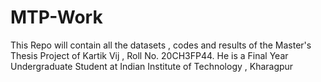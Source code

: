 # MTP-Work
This Repo will contain all the datasets , codes and results of the Master's Thesis Project of Kartik Vij , Roll No. 20CH3FP44.
He is a Final Year Undergraduate Student at Indian Institute of Technology , Kharagpur
